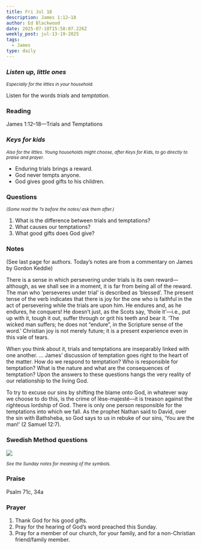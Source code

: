 ```yaml
---
title: Fri Jul 18
description: James 1:12–18
author: Ed Blackwood
date: 2025-07-18T15:58:07.226Z
weekly_post: jul-13-19-2025
tags:
  - James
type: daily
---
```

### *Listen up, little ones*

<div><small><i>Especially for the littles in your household.</i></small></div>

Listen for the words *trials* and *temptation*.

### Reading

James 1:12–18—Trials and Temptations

### *Keys for kids*

<div><small><i>Also for the littles. Young households might choose, after Keys for Kids, to go directly to praise and prayer.</i></small></div>

* Enduring trials brings a reward.
* God never tempts anyone.
* God gives good gifts to his children.

### Questions

<div><small><i>(Some read the ?s before the notes/ ask them after.)</i></small></div>

1. What is the difference between trials and temptations?
2. What causes our temptations?
3. What good gifts does God give?

### Notes

(See last page for authors. Today’s notes are from a commentary on James by Gordon Keddie)	

There is a sense in which persevering under trials is its own reward—although, as we shall see in a moment, it is far from being all of the reward. The man who ‘perseveres under trial’ is described as ‘blessed’. The present tense of the verb indicates that there is joy for the one who is faithful in the act of persevering while the trials are upon him. He endures and, as he endures, he conquers! He doesn’t just, as the Scots say, ‘thole it’—i.e., put up with it, tough it out, suffer through or grit his teeth and bear it. ‘The wicked man suffers; he does not “endure”, in the Scripture sense of the word.’ Christian joy is not merely future; it is a present experience even in this vale of tears.

When you think about it, trials and temptations are inseparably linked with one another. … James’ discussion of temptation goes right to the heart of the matter. How do we respond to temptation? Who is responsible for temptation? What is the nature and what are the consequences of temptation? Upon the answers to these questions hangs the very reality of our relationship to the living God.

To try to excuse our sins by shifting the blame onto God, in whatever way we choose to do this, is the crime of lèse-majesté—it is treason against the righteous lordship of God. There is only one person responsible for the temptations into which we fall. As the prophet Nathan said to David, over the sin with Bathsheba, so God says to us in rebuke of our sins, ‘You are the man!’ (2 Samuel 12:7).

### Swedish Method questions

![](/static/img/family_worship_study_ed-swedish_questions.png)

<div><small><i>See the Sunday notes for meaning of the symbols.</i></small></div>

### Praise

Psalm 71c, 34a

### Prayer

1. Thank God for his good gifts.
2. Pray for the hearing of God’s word preached this Sunday.
3. Pray for a member of our church, for your family, and for a non-Christian friend/family member.